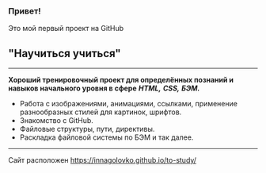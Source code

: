 ### Привет!
Это мой первый проект на GitHub
## **"Научиться учиться"**
________________________________________________

**Хороший тренировочный проект для определённых познаний и навыков начального уровня в сфере**
***HTML,***
***CSS,***
***БЭМ.***
* Работа с изображениями, анимациями, ссылками, применение разнообразных стилей для картинок, шрифтов.
* Знакомство с GitHub.
* Файловые структуры, пути, директивы.
* Раскладка файловой системы по БЭМ и так далее.
________________________________________________

Сайт расположен https://innagolovko.github.io/to-study/
